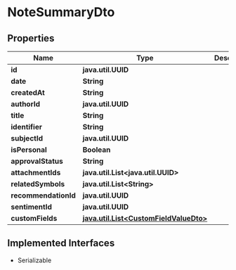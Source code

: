 

# NoteSummaryDto


## Properties

Name | Type | Description | Notes
------------ | ------------- | ------------- | -------------
**id** | **java.util.UUID** |  |  [optional]
**date** | **String** |  |  [optional]
**createdAt** | **String** |  |  [optional]
**authorId** | **java.util.UUID** |  |  [optional]
**title** | **String** |  |  [optional]
**identifier** | **String** |  |  [optional]
**subjectId** | **java.util.UUID** |  |  [optional]
**isPersonal** | **Boolean** |  |  [optional]
**approvalStatus** | **String** |  |  [optional]
**attachmentIds** | **java.util.List&lt;java.util.UUID&gt;** |  |  [optional]
**relatedSymbols** | **java.util.List&lt;String&gt;** |  |  [optional]
**recommendationId** | **java.util.UUID** |  |  [optional]
**sentimentId** | **java.util.UUID** |  |  [optional]
**customFields** | [**java.util.List&lt;CustomFieldValueDto&gt;**](CustomFieldValueDto.md) |  |  [optional]


## Implemented Interfaces

* Serializable


